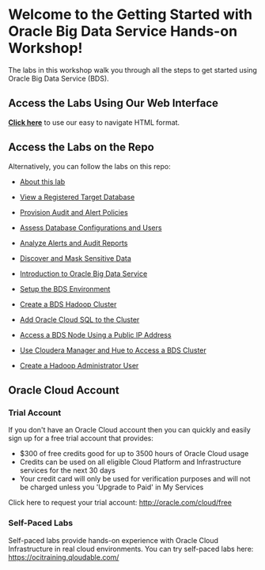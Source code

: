 # Welcome to the Getting Started with Oracle Big Data Service Hands-on Workshop!

The labs in this workshop walk you through all the steps to get started using Oracle Big Data Service (BDS).

## Access the Labs Using Our Web Interface
<!-- Add the link to the top level of your HOL folder -->
**[Click here](https://oracle.github.io/learning-library/data-management-library/security/data-safe-HOL)** to use our easy to navigate HTML format.

## Access the Labs on the Repo
<!-- Add local links to the content.md files in your project -->
Alternatively, you can follow the labs on this repo:
- [About this lab](./about-this-lab/content.md)
- [View a Registered Target Database](./view-registered-target-db/content.md)
- [Provision Audit and Alert Policies](./provision-audit-alert-policies/content.md)
- [Assess Database Configurations and Users](./assess-db-config-users/content.md)
- [Analyze Alerts and Audit Reports](./analyze-alerts-audit-reports/content.md)
- [Discover and Mask Sensitive Data](./discover-mask-data/content.md)

- [Introduction to Oracle Big Data Service](./bds-quickstart-workshop/intro.md)
- [Setup the BDS Environment](./bds-getting-started/bds-getting-started.md)
- [Create a BDS Hadoop Cluster](./bds-create-cluster/bds-create-cluster.md)
- [Add Oracle Cloud SQL to the Cluster](./bds-add-cloud-sql/bds-add-cloud-sql.md)
- [Access a BDS Node Using a Public IP Address](./bds-access-utility-node\bds-access-utility-node.md)
- [Use Cloudera Manager and Hue to Access a BDS Cluster](./bds-use-cm-hue-access-cluster\bds-use-cm-hue-access-cluster.md)
- [Create a Hadoop Administrator User](./bds-create-hadoop-user\bds-create-hadoop-user.md)


<!-- Keep this content -->
## Oracle Cloud Account

### Trial Account
If you don't have an Oracle Cloud account then you can quickly and easily sign up for a free trial account that provides:
- $300 of free credits good for up to 3500 hours of Oracle Cloud usage
- Credits can be used on all eligible Cloud Platform and Infrastructure services for the next 30 days
- Your credit card will only be used for verification purposes and will not be charged unless you 'Upgrade to Paid' in My Services

Click here to request your trial account: http://oracle.com/cloud/free

### Self-Paced Labs
Self-paced labs provide hands-on experience with Oracle Cloud Infrastructure in real cloud environments. You can try self-paced labs here: https://ocitraining.qloudable.com/

